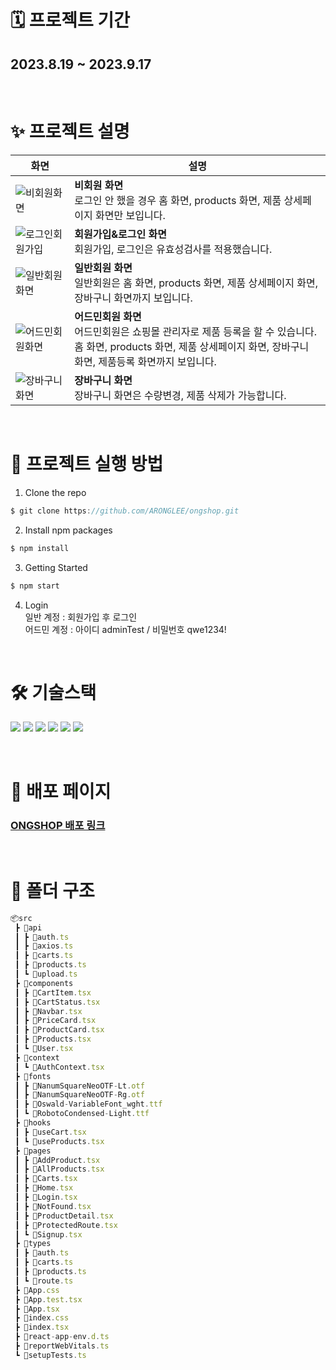 # 🗓️ 프로젝트 기간

## 2023.8.19 ~ 2023.9.17

<br/>

# ✨ 프로젝트 설명

|화면|설명|
|------|---|
|![비회원화면](https://github.com/ARONGLEE/pre-onboarding-10th-3-9/assets/74637336/51c3f461-94e8-4cbc-b3dd-17e8c911cae5)|**비회원 화면** <br/> 로그인 안 했을 경우 홈 화면, products 화면, 제품 상세페이지 화면만 보입니다.|
|![로그인회원가입](https://github.com/ARONGLEE/pre-onboarding-10th-3-9/assets/74637336/a41afa1a-7a02-49f5-9041-e0293bdef607)|**회원가입&로그인 화면** <br/> 회원가입, 로그인은 유효성검사를 적용했습니다.|
|![일반회원화면](https://github.com/ARONGLEE/pre-onboarding-10th-3-9/assets/74637336/ac42d9e7-5d38-46d0-928d-4fcd52be208a)|**일반회원 화면** <br/> 일반회원은 홈 화면, products 화면, 제품 상세페이지 화면, 장바구니 화면까지 보입니다.|
|![어드민회원화면](https://github.com/ARONGLEE/pre-onboarding-10th-3-9/assets/74637336/30bea2c1-a047-4e52-b006-80012eea98e7)|**어드민회원 화면** <br/> 어드민회원은 쇼핑몰 관리자로 제품 등록을 할 수 있습니다. <br/> 홈 화면, products 화면, 제품 상세페이지 화면, 장바구니 화면, 제품등록 화면까지 보입니다.|
|![장바구니화면](https://github.com/ARONGLEE/pre-onboarding-10th-3-9/assets/74637336/92000fd1-abdc-4177-a8ef-b54ce1f13a1a)|**장바구니 화면** <br/> 장바구니 화면은 수량변경, 제품 삭제가 가능합니다.|


<br/>

# 📌 프로젝트 실행 방법

1. Clone the repo

```javascript
$ git clone https://github.com/ARONGLEE/ongshop.git
```

2. Install npm packages

```javascript
$ npm install
```

3. Getting Started

```javascript
$ npm start
```

4. Login <br/>
   일반 계정 : 회원가입 후 로그인 <br/>
   어드민 계정 : 아이디 adminTest / 비밀번호 qwe1234!

<br/>

# 🛠️ 기술스택

<p>
 <img src="https://img.shields.io/badge/react-61DAFB?style=for-the-badge&logo=react&logoColor=black"> 
 <img src="https://img.shields.io/badge/typescript-3178C6?style=for-the-badge&logo=typescript&logoColor=black">
 <img src="https://img.shields.io/badge/tailwindcss-06B6D4?style=for-the-badge&logo=tailwindcss&logoColor=black">
 <img src="https://img.shields.io/badge/reactquery-FF4154?style=for-the-badge&logo=reactquery&logoColor=black">
 <img src="https://img.shields.io/badge/axios-5A29E4?style=for-the-badge&logo=axios&logoColor=black">
 <img src="https://img.shields.io/badge/reactrouter-CA4245?style=for-the-badge&logo=reactrouter&logoColor=black">
</p>

<br />

# 🚀 배포 페이지

### [ONGSHOP 배포 링크](https://ongshop.netlify.app/)

<br/>

# 📂 폴더 구조

```javascript
📦src
 ┣ 📂api
 ┃ ┣ 📜auth.ts
 ┃ ┣ 📜axios.ts
 ┃ ┣ 📜carts.ts
 ┃ ┣ 📜products.ts
 ┃ ┗ 📜upload.ts
 ┣ 📂components
 ┃ ┣ 📜CartItem.tsx
 ┃ ┣ 📜CartStatus.tsx
 ┃ ┣ 📜Navbar.tsx
 ┃ ┣ 📜PriceCard.tsx
 ┃ ┣ 📜ProductCard.tsx
 ┃ ┣ 📜Products.tsx
 ┃ ┗ 📜User.tsx
 ┣ 📂context
 ┃ ┗ 📜AuthContext.tsx
 ┣ 📂fonts
 ┃ ┣ 📜NanumSquareNeoOTF-Lt.otf
 ┃ ┣ 📜NanumSquareNeoOTF-Rg.otf
 ┃ ┣ 📜Oswald-VariableFont_wght.ttf
 ┃ ┗ 📜RobotoCondensed-Light.ttf
 ┣ 📂hooks
 ┃ ┣ 📜useCart.tsx
 ┃ ┗ 📜useProducts.tsx
 ┣ 📂pages
 ┃ ┣ 📜AddProduct.tsx
 ┃ ┣ 📜AllProducts.tsx
 ┃ ┣ 📜Carts.tsx
 ┃ ┣ 📜Home.tsx
 ┃ ┣ 📜Login.tsx
 ┃ ┣ 📜NotFound.tsx
 ┃ ┣ 📜ProductDetail.tsx
 ┃ ┣ 📜ProtectedRoute.tsx
 ┃ ┗ 📜Signup.tsx
 ┣ 📂types
 ┃ ┣ 📜auth.ts
 ┃ ┣ 📜carts.ts
 ┃ ┣ 📜products.ts
 ┃ ┗ 📜route.ts
 ┣ 📜App.css
 ┣ 📜App.test.tsx
 ┣ 📜App.tsx
 ┣ 📜index.css
 ┣ 📜index.tsx
 ┣ 📜react-app-env.d.ts
 ┣ 📜reportWebVitals.ts
 ┗ 📜setupTests.ts
```
